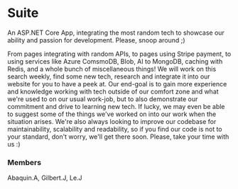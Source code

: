 # Suite
An ASP.NET Core App, integrating the most random tech to showcase our ability and passion for development. Please, snoop around ;)

From pages integrating with random APIs, to pages using Stripe payment, to using services like Azure ComsmoDB, Blob, AI to MongoDB, caching with Redis, and a whole bunch of miscellaneous things! We will work on this search weekly, find some new tech, research and integrate it into our website for you to have a peek at. Our end-goal is to gain more experience and knowledge working with tech outside of our comfort zone and what we're used to on our usual work-job, but to also demonstrate our commitment and drive to learning new tech. If lucky, we may even be able to suggest some of the things we've worked on into our work when the situation arises. We're also always looking to improve our codebase for maintainability, scalability and readability, so if you find our code is not to your standard, don't worry, we'll get there soon. Please, take your time with us :)

### Members
Abaquin.A, Gilbert.J, Le.J
